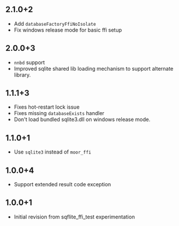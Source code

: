 ## 2.1.0+2

* Add `databaseFactoryFfiNoIsolate`
* Fix windows release mode for basic ffi setup

## 2.0.0+3

* `nnbd` support
* Improved sqlite shared lib loading mechanism to support alternate library.

## 1.1.1+3

* Fixes hot-restart lock issue
* Fixes missing `databaseExists` handler
* Don't load bundled sqlite3.dll on windows release mode.

## 1.1.0+1

* Use `sqlite3` instead of `moor_ffi`

## 1.0.0+4

* Support extended result code exception

## 1.0.0+1

* Initial revision from sqflite_ffi_test experimentation
